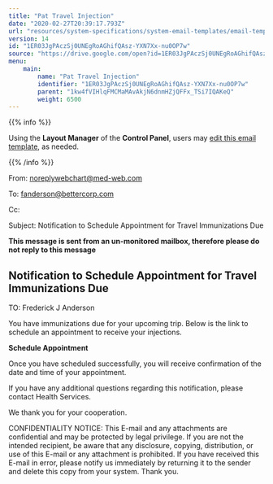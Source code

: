 ```yaml
---
title: "Pat Travel Injection"
date: "2020-02-27T20:39:17.793Z"
url: "resources/system-specifications/system-email-templates/email-templates-from-chart/pat-travel-injection.html"
version: 14
id: "1ER03JgPAczSj0UNEgRoAGhifQAsz-YXN7Xx-nu0OP7w"
source: "https://drive.google.com/open?id=1ER03JgPAczSj0UNEgRoAGhifQAsz-YXN7Xx-nu0OP7w"
menu:
    main:
        name: "Pat Travel Injection"
        identifier: "1ER03JgPAczSj0UNEgRoAGhifQAsz-YXN7Xx-nu0OP7w"
        parent: "1kw4fVIHlqFMCMaMAvAkjN6dnmHZjQFFx_TSi7IQAKeQ"
        weight: 6500
---
```









{{% info %}}

Using the **Layout Manager** of the **Control Panel**, users may [edit this email template](https://system/?f=admin&subfunc=layout_manager&search_for=email&layout_search=Go&lv_layout_manager_limit=0&opp=edit&doc_type=EIMMDUE&old_module=Email&old_name=Pat+Travel+Injection&active=0), as needed.

{{% /info %}}


From: noreplywebchart@med-web.com

To: fanderson@bettercorp.com

Cc:

Subject: Notification to Schedule Appointment for Travel Immunizations Due



****This message is sent from an un-monitored mailbox, therefore please do not reply to this message****

## Notification to Schedule Appointment for Travel Immunizations Due



TO: Frederick J Anderson



You have immunizations due for your upcoming trip. Below is the link to schedule an appointment to receive your injections.



**Schedule Appointment**



Once you have scheduled successfully, you will receive confirmation of the date and time of your appointment.

If you have any additional questions regarding this notification, please contact Health Services.

We thank you for your cooperation.





CONFIDENTIALITY NOTICE: This E-mail and any attachments are confidential and may be protected by legal privilege. If you are not the intended recipient, be aware that any disclosure, copying, distribution, or use of this E-mail or any attachment is prohibited. If you have received this E-mail in error, please notify us immediately by returning it to the sender and delete this copy from your system. Thank you.



